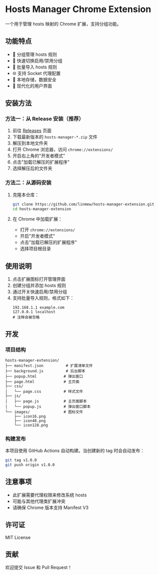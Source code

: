 # Hosts Manager Chrome Extension

一个用于管理 hosts 映射的 Chrome 扩展，支持分组功能。

## 功能特点

- 📁 分组管理 hosts 规则
- 🔄 快速切换启用/禁用分组
- 📝 批量导入 hosts 规则
- 🌐 支持 Socket 代理配置
- 💾 本地存储，数据安全
- 🎨 现代化的用户界面

## 安装方法

### 方法一：从 Release 安装（推荐）

1. 前往 [Releases](../../releases) 页面
2. 下载最新版本的 `hosts-manager-*.zip` 文件
3. 解压到本地文件夹
4. 打开 Chrome 浏览器，访问 `chrome://extensions/`
5. 开启右上角的"开发者模式"
6. 点击"加载已解压的扩展程序"
7. 选择解压后的文件夹

### 方法二：从源码安装

1. 克隆本仓库：

   ```bash
   git clone https://github.com/linmew/hosts-manager-extension.git
   cd hosts-manager-extension
   ```

2. 在 Chrome 中加载扩展：
   - 打开 `chrome://extensions/`
   - 开启"开发者模式"
   - 点击"加载已解压的扩展程序"
   - 选择项目根目录

## 使用说明

1. 点击扩展图标打开管理界面
2. 创建分组并添加 hosts 规则
3. 通过开关快速启用/禁用分组
4. 支持批量导入规则，格式如下：
   ```
   192.168.1.1 example.com
   127.0.0.1 localhost
   # 注释会被忽略
   ```

## 开发

### 项目结构

```
hosts-manager-extension/
├── manifest.json          # 扩展清单文件
├── background.js          # 后台脚本
├── popup.html            # 弹出窗口
├── page.html             # 主页面
├── css/
│   └── page.css          # 样式文件
├── js/
│   ├── page.js           # 主页面脚本
│   └── popup.js          # 弹出窗口脚本
└── images/               # 图标文件
    ├── icon16.png
    ├── icon48.png
    └── icon128.png
```

### 构建发布

本项目使用 GitHub Actions 自动构建。当创建新的 tag 时会自动发布：

```bash
git tag v1.0.0
git push origin v1.0.0
```

## 注意事项

- 此扩展需要代理权限来修改系统 hosts
- 可能与其他代理类扩展冲突
- 请确保 Chrome 版本支持 Manifest V3

## 许可证

MIT License

## 贡献

欢迎提交 Issue 和 Pull Request！
